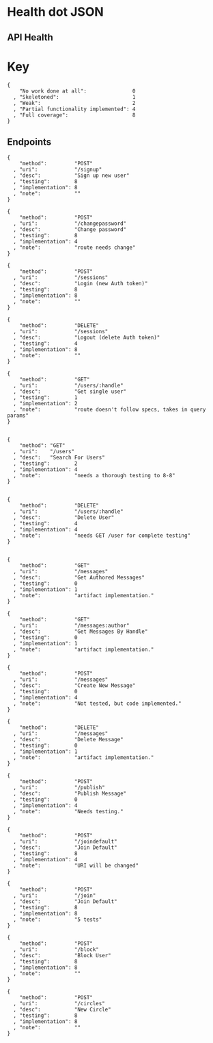 # Health dot JSON #
## API Health

# Key

    {
        "No work done at all":               0
      , "Skeletoned":                        1
      , "Weak":                              2
      , "Partial functionality implemented": 4
      , "Full coverage":                     8
    }

## Endpoints

    {
        "method":         "POST"
      , "uri":            "/signup"
      , "desc":           "Sign up new user"
      , "testing":        8
      , "implementation": 8
      , "note":           ""
    }

    {
        "method":         "POST"
      , "uri":            "/changepassword"
      , "desc":           "Change password"
      , "testing":        8
      , "implementation": 4
      , "note":           "route needs change"
    }

    {
        "method":         "POST"
      , "uri":            "/sessions"
      , "desc":           "Login (new Auth token)"
      , "testing":        8
      , "implementation": 8
      , "note":           ""
    }

    {
        "method":         "DELETE"
      , "uri":            "/sessions"
      , "desc":           "Logout (delete Auth token)"
      , "testing":        4
      , "implementation": 8
      , "note":           ""
    }

    {
        "method":         "GET"
      , "uri":            "/users/:handle"
      , "desc":           "Get single user"
      , "testing":        1
      , "implementation": 2
      , "note":           "route doesn't follow specs, takes in query params"
    }


    {
        "method": "GET"
      , "uri":    "/users"
      , "desc":   "Search For Users"
      , "testing":        2
      , "implementation": 4
      , "note":           "needs a thorough testing to 8-8"
    }


    {
        "method":         "DELETE"
      , "uri":            "/users/:handle"
      , "desc":           "Delete User"
      , "testing":        4
      , "implementation": 4
      , "note":           "needs GET /user for complete testing"
    }


    {
        "method":         "GET"
      , "uri":            "/messages"
      , "desc":           "Get Authored Messages"
      , "testing":        0
      , "implementation": 1
      , "note":           "artifact implementation."
    }

    {
        "method":         "GET"
      , "uri":            "/messages:author"
      , "desc":           "Get Messages By Handle"
      , "testing":        0
      , "implementation": 1
      , "note":           "artifact implementation."
    }

    {
        "method":         "POST"
      , "uri":            "/messages"
      , "desc":           "Create New Message"
      , "testing":        0
      , "implementation": 4
      , "note":           "Not tested, but code implemented."
    }

    {
        "method":         "DELETE"
      , "uri":            "/messages"
      , "desc":           "Delete Message"
      , "testing":        0
      , "implementation": 1
      , "note":           "artifact implementation."
    }

    {
        "method":         "POST"
      , "uri":            "/publish"
      , "desc":           "Publish Message"
      , "testing":        0
      , "implementation": 4
      , "note":           "Needs testing."
    }

    {
        "method":         "POST"
      , "uri":            "/joindefault"
      , "desc":           "Join Default"
      , "testing":        8
      , "implementation": 4
      , "note":           "URI will be changed"
    }

    {
        "method":         "POST"
      , "uri":            "/join"
      , "desc":           "Join Default"
      , "testing":        8
      , "implementation": 8
      , "note":           "5 tests"
    }

    {
        "method":         "POST"
      , "uri":            "/block"
      , "desc":           "Block User"
      , "testing":        8
      , "implementation": 8
      , "note":           ""
    }

    {
        "method":         "POST"
      , "uri":            "/circles"
      , "desc":           "New Circle"
      , "testing":        8
      , "implementation": 8
      , "note":           ""
    }


